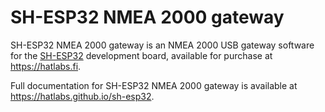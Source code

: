 # SH-ESP32 NMEA 2000 gateway

SH-ESP32 NMEA 2000 gateway is an NMEA 2000 USB gateway software for the [SH-ESP32](https://hatlabs.github.io/sh-esp32) development board, available for purchase at https://hatlabs.fi.

Full documentation for SH-ESP32 NMEA 2000 gateway is available at https://hatlabs.github.io/sh-esp32.